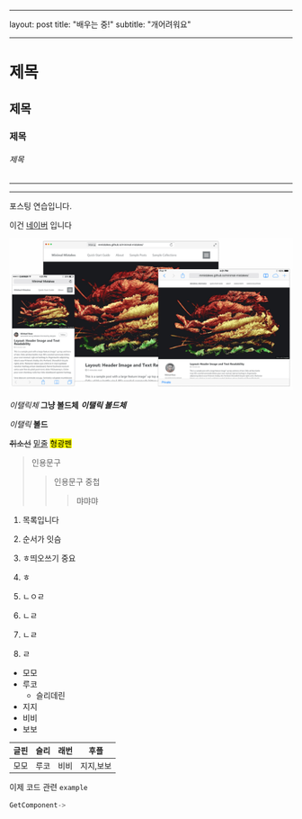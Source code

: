 
---
layout: post
title:  "배우는 중!"
subtitle: "개어려워요"

---

# 제목

## 제목

### 제목

###### 제목


***
---

포스팅 연습입니다.

이건 [네이버](https://www.naver.com/) 입니다


![이미지](/img/screenshot.png)

*이탤릭체* **그냥 볼드체**
***이탤릭 볼드체***

_이탤릭_
__볼드__

~~취소선~~
<U>밑줄</U>
<mark>형광펜</mark>

> 인용문구
>>인용문구 중첩
>>>먀먀먀

1. 목록입니다
2. 순서가 잇슴
3. ㅎ띄오쓰기 중요
4. ㅎ

1. ㄴㅇㄹ
1. ㄴㄹ
1. ㄴㄹ
1. ㄹ

- 모모
- 루코
  - 슬리데린
- 지지
- 비비
- 보보

| 글핀 | 슬리 | 래번 | 후플 |
| --- | --- | --- | --- |
| 모모 | 루코 | 비비 | 지지,보보 |


이제 코드 관련 `example`
```c++
GetComponent->
```


